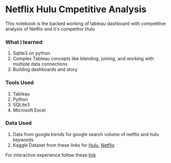 # Netflix Hulu Cmpetitive Analysis 
This notebook is the backed working of tableau dashboard with competitive analysis of Netflix and it's competitor Hulu

### What I learned
1. Sqlite3 on python 
2. Complex Tableau concepts like blending, joining, and working with multiple data connections 
3. Building dashboards and story 

### Tools Used 
1. Tableau 
2. Python 
3. SQLite3
4. Microsoft Excel

### Data Used 
1. Data from google trends for google search volume of netflix and hulu keywords
2. Kaggle Dataset from these links for [Hulu](https://www.kaggle.com/datasets/shivamb/hulu-movies-and-tv-shows), [Netflix](https://www.kaggle.com/datasets/shivamb/netflix-shows)

For interactive experience follow these [link](https://public.tableau.com/app/profile/kriti.saxena3216/viz/NetflixandHuluAnalysis/Story1)
